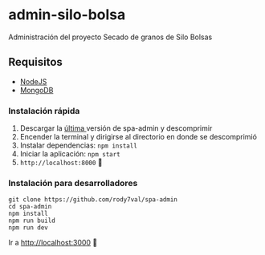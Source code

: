 # admin-silo-bolsa

Administración del proyecto Secado de granos de Silo Bolsas

## Requisitos

* [NodeJS](https://nodejs.org)
* [MongoDB](https://www.mongodb.com)

### Instalación rápida

1. Descargar la [última ](https://github.com/rody7val/spa-admin/archive/master.zip) versión de spa-admin y descomprimir
1. Encender la terminal y dirigirse al directorio en donde se descomprimió
1. Instalar dependencias: `npm install`
1. Iniciar la aplicación:  `npm start`
1. `http://localhost:8000` :tada:

### Instalación para desarrolladores

```
git clone https://github.com/rody7val/spa-admin
cd spa-admin
npm install
npm run build
npm run dev
```
Ir a [http://localhost:3000](http://localhost:8000) :tada: